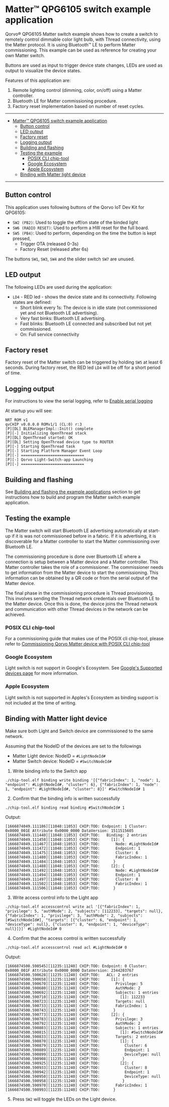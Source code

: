 # Matter&trade; QPG6105 switch example application

Qorvo&reg; QPG6105 Matter switch example shows how to create a switch to remotely control dimmable color light bulb, with Thread
connectivity, using the Matter protocol. It is using Bluetooth&trade; LE to perform Matter commissioning. This example can be used as reference for
creating your own Matter switch.

Buttons are used as input to trigger device state changes, LEDs are used as output to visualize the device states.

Features of this application are:
1. Remote lighting control (dimming, color, on/off) using a Matter controller.
2. Bluetooth LE for Matter commissioning procedure.
3. Factory reset implementation based on number of reset cycles.


---

- [Matter™ QPG6105 switch example application](#matter-qpg6105-switch-example-application)
  - [Button control](#button-control)
  - [LED output](#led-output)
  - [Factory reset](#factory-reset)
  - [Logging output](#logging-output)
  - [Building and flashing](#building-and-flashing)
  - [Testing the example](#testing-the-example)
    - [POSIX CLI chip-tool](#posix-cli-chip-tool)
    - [Google Ecosystem](#google-ecosystem)
    - [Apple Ecosystem](#apple-ecosystem)
  - [Binding with Matter light device](#binding-with-matter-light-device)

---

## Button control

This application uses following buttons of the Qorvo IoT Dev Kit for QPG6105:

- `SW2 (PB2)`: Used to toggle the off/on state of the binded light
- `SW6 (RADIO RESET)`: Used to perform a HW reset for the full board.
- `SW5 (PB4)`: Used to perform, depending on the time the button is kept pressed,
  - Trigger OTA (released 0-3s)
  - Factory Reset (released after 6s)

The buttons `SW1`, `SW3`, `SW4` and the slider switch `SW7` are unused.

## LED output

The following LEDs are used during the application:

- `LD4` - RED led - shows the device state and its connectivity. Following states are defined:
  - Short blink every 1s: The device is in idle state (not commissioned yet and not Bluetooth LE advertising).
  - Very fast binks: Bluetooth LE advertising.
  - Fast blinks: Bluetooth LE connected and subscribed but not yet commissioned.
  - On: Full service connectivity

## Factory reset

Factory reset of the Matter switch can be triggered by holding `SW5` at least 6 seconds.
During factory reset, the RED led `LD4` will be off for a short period of time.

## Logging output

For instructions to view the serial logging, refer to [Enable serial logging](../../../README.md#enable-serial-logging)

At startup you will see:

```
NRT ROM v1
qvCHIP v0.0.0.0 ROMv1/1 (CL:0) r:3
[P][DL] BLEManagerImpl::Init() complete
[P][-] Initializing OpenThread stack
[P][DL] OpenThread started: OK
[P][DL] Setting OpenThread device type to ROUTER
[P][-] Starting OpenThread task
[P][-] Starting Platform Manager Event Loop
[P][-] ============================
[P][-] Qorvo Light-Switch-app Launching
[P][-] ============================
```

## Building and flashing

See [Building and flashing the example applications](../../../README.md#building-and-flashing-the-example-applications) section to get instructions how to build and program the Matter switch example application.

## Testing the example

The Matter switch will start Bluetooth LE advertising automatically at start-up if it is was not commissioned before
in a fabric. If it is advertising, it is discoverable for a Matter controller to start the Matter commissioning over Bluetooth LE.

The commissioning procedure is done over Bluetooth LE where a connection is setup between a Matter device and a Matter
controller. This Matter controller takes the role of a commissioner.
The commissioner needs to get information from the Matter device to start the commissioning. This information can be
obtained by a QR code or from the serial output of the Matter device.

The final phase in the commissioning procedure is Thread provisioning. This involves sending the Thread network
credentials over Bluetooth LE to the Matter device. Once this is done, the device joins the Thread network and
communication with other Thread devices in the network can be achieved.

### POSIX CLI chip-tool

For a commissioning guide that makes use of the POSIX cli chip-tool, please refer to [Commissioning Qorvo Matter device with POSIX CLI chip-tool](../../../Documents/Guides/commissioning_posix_cli_chiptool.md)

### Google Ecosystem

Light switch is not support in Google's Ecosystem. See 
[Google's Supported devices page](https://developers.home.google.com/matter/supported-devices#onoff_light_switches) for
more information.

### Apple Ecosystem

Light switch is not supported in Apples's Ecosystem as binding support is not included at the time of writing.

## Binding with Matter light device

Make sure both Light and Switch device are commissioned to the same network.

Assuming that the NodeID of the devices are set to the followings
- Matter Light device: NodeID = `#LightNodeId#`
- Matter Switch device: NodeID = `#SwitchNodeId#`

1. Write binding info to the Switch app
```
./chip-tool.elf binding write binding '[{"fabricIndex": 1, "node": 1, "endpoint": #LightNodeId#, "cluster": 6}, {"fabricIndex": 1, "node": 1, "endpoint": #LightNodeId#, "cluster": 8}]' #SwitchNodeId# 1
```

2. Confirm that the binding info is written successfully
```
./chip-tool.elf binding read binding #SwitchNodeId# 1
```
Output:
```
[1666874049.111186][11048:11053] CHIP:TOO: Endpoint: 1 Cluster: 0x0000_001E Attribute 0x0000_0000 DataVersion: 1511515605
[1666874049.111440][11048:11053] CHIP:TOO:   Binding: 2 entries
[1666874049.111458][11048:11053] CHIP:TOO:     [1]: {
[1666874049.111467][11048:11053] CHIP:TOO:       Node: #LightNodeId#
[1666874049.111472][11048:11053] CHIP:TOO:       Endpoint: 1
[1666874049.111475][11048:11053] CHIP:TOO:       Cluster: 6
[1666874049.111480][11048:11053] CHIP:TOO:       FabricIndex: 1
[1666874049.111484][11048:11053] CHIP:TOO:      }
[1666874049.111488][11048:11053] CHIP:TOO:     [2]: {
[1666874049.111492][11048:11053] CHIP:TOO:       Node: #LightNodeId#
[1666874049.111494][11048:11053] CHIP:TOO:       Endpoint: 1
[1666874049.111497][11048:11053] CHIP:TOO:       Cluster: 8
[1666874049.111502][11048:11053] CHIP:TOO:       FabricIndex: 1
[1666874049.111506][11048:11053] CHIP:TOO:      }
```

3. Write access control info to the Light app
```
./chip-tool.elf accesscontrol write acl '[{"fabricIndex": 1, "privilege": 5, "authMode": 2, "subjects": [112233], "targets": null}, {"fabricIndex": 1, "privilege": 3, "authMode": 2, "subjects": [#SwitchNodeId#], "targets": [{"cluster": 6, "endpoint": 1, "deviceType": null}, {"cluster": 8, "endpoint": 1, "deviceType": null}]}]' #LightNodeId# 0
```

4. Confirm that the access control is written successfully
```
./chip-tool.elf accesscontrol read acl #LightNodeId# 0
```
Output:
```
[1666874500.590545][11235:11240] CHIP:TOO: Endpoint: 0 Cluster: 0x0000_001F Attribute 0x0000_0000 DataVersion: 2344203767
[1666874500.590628][11235:11240] CHIP:TOO:   ACL: 2 entries
[1666874500.590658][11235:11240] CHIP:TOO:     [1]: {
[1666874500.590670][11235:11240] CHIP:TOO:       Privilege: 5
[1666874500.590680][11235:11240] CHIP:TOO:       AuthMode: 2
[1666874500.590692][11235:11240] CHIP:TOO:       Subjects: 1 entries
[1666874500.590710][11235:11240] CHIP:TOO:         [1]: 112233
[1666874500.590723][11235:11240] CHIP:TOO:       Targets: null
[1666874500.590733][11235:11240] CHIP:TOO:       FabricIndex: 1
[1666874500.590743][11235:11240] CHIP:TOO:      }
[1666874500.590773][11235:11240] CHIP:TOO:     [2]: {
[1666874500.590783][11235:11240] CHIP:TOO:       Privilege: 3
[1666874500.590792][11235:11240] CHIP:TOO:       AuthMode: 2
[1666874500.590803][11235:11240] CHIP:TOO:       Subjects: 1 entries
[1666874500.590815][11235:11240] CHIP:TOO:         [1]: #SwitchNodeId#
[1666874500.590833][11235:11240] CHIP:TOO:       Targets: 2 entries
[1666874500.590870][11235:11240] CHIP:TOO:         [1]: {
[1666874500.590879][11235:11240] CHIP:TOO:           Cluster: 6
[1666874500.590889][11235:11240] CHIP:TOO:           Endpoint: 1
[1666874500.590899][11235:11240] CHIP:TOO:           DeviceType: null
[1666874500.590908][11235:11240] CHIP:TOO:          }
[1666874500.590925][11235:11240] CHIP:TOO:         [2]: {
[1666874500.590933][11235:11240] CHIP:TOO:           Cluster: 8
[1666874500.590942][11235:11240] CHIP:TOO:           Endpoint: 1
[1666874500.590950][11235:11240] CHIP:TOO:           DeviceType: null
[1666874500.590958][11235:11240] CHIP:TOO:          }
[1666874500.590970][11235:11240] CHIP:TOO:       FabricIndex: 1
[1666874500.590993][11235:11240] CHIP:TOO:      }
```

5. Press `SW2` will toggle the LEDs on the Light device.
